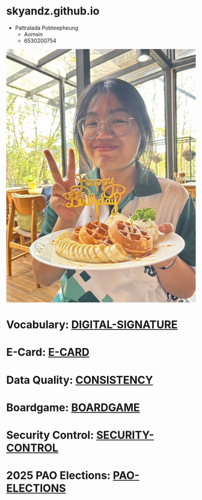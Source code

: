 # skyandz.github.io

- Pattralada Pobteepheung
    - Aomsin
    - 6530200754
   


![profile](img/IMG_3235.jpeg)


# Vocabulary: [DIGITAL-SIGNATURE](digital-signature)
# E-Card: [E-CARD](e-card)
# Data Quality: [CONSISTENCY](consistency)
# Boardgame: [BOARDGAME](boardgame)
# Security Control: [SECURITY-CONTROL](security-control)
# 2025 PAO Elections: [PAO-ELECTIONS](pao-elections)
